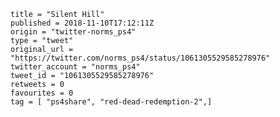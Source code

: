 ```
title = "Silent Hill"
published = 2018-11-10T17:12:11Z
origin = "twitter-norms_ps4"
type = "tweet"
original_url = "https://twitter.com/norms_ps4/status/1061305529585278976"
twitter_account = "norms_ps4"
tweet_id = "1061305529585278976"
retweets = 0
favourites = 0
tag = [ "ps4share", "red-dead-redemption-2",]
```

<p class='image'><img src='https://mnf.m17s.net/2018/11/10/DrqDwMYXcAAYceR.jpg' alt=''></p>

